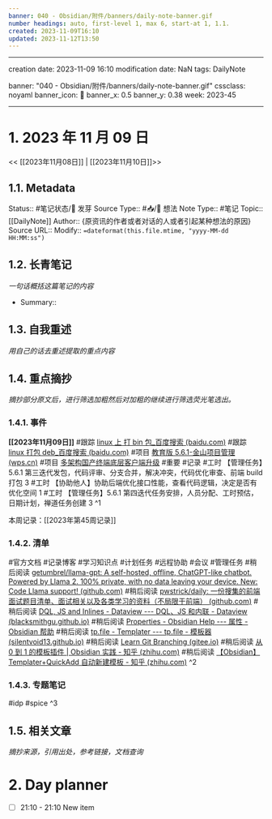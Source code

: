 ```yaml
---
banner: 040 - Obsidian/附件/banners/daily-note-banner.gif
number headings: auto, first-level 1, max 6, start-at 1, 1.1.
created: 2023-11-09T16:10
updated: 2023-11-12T13:50
---
```


---

creation date: 2023-11-09 16:10
modification date: NaN
tags: DailyNote

banner: "040 - Obsidian/附件/banners/daily-note-banner.gif"
cssclass: noyaml
banner_icon: 💌
banner_x: 0.5
banner_y: 0.38
week: 2023-45

---

# 1. 2023 年 11 月 09 日

<< [[2023年11月08日]] | [[2023年11月10日]]>>

## 1.1. Metadata

Status:: #笔记状态/🌱 发芽
Source Type:: #📥/💭 想法
Note Type:: #笔记
Topic:: [[DailyNote]]
Author:: {原资讯的作者或者对话的人或者引起某种想法的原因}
Source URL::
Modify:: `=dateformat(this.file.mtime, "yyyy-MM-dd HH:MM:ss")`

## 1.2. 长青笔记

_一句话概括这篇笔记的内容_

- Summary::

## 1.3. 自我重述

_用自己的话去重述提取的重点内容_

## 1.4. 重点摘抄

_摘抄部分原文后，进行筛选加粗然后对加粗的继续进行筛选荧光笔选出。_

### 1.4.1. 事件

**[[2023年11月09日]]** 
#跟踪 [linux 上 打 bin 包\_百度搜索 (baidu.com)](https://www.baidu.com/s?ie=utf-8&f=8&rsv_bp=1&ch=&tn=68018901_3_dg&bar=&wd=linux%E4%B8%8A+%E6%89%93bin%E5%8C%85&oq=obsidian%2520metadata%25E4%25B8%25AD%2520%25E5%258F%25AF%25E4%25BB%25A5%25E4%25BD%25BF%25E7%2594%25A8%2520templater%25E8%25AF%25AD%25E6%25B3%2595%2520dataview%25E8%25AF%25AD%25E6%25B3%2595&rsv_pq=d6153c5d0010afbe&rsv_t=1db1hx84Xnk%2Bb5lzCEN5po64%2FruKQI4XOcyAux8tROSmuWT2jEy3W677zgrDl2%2Ffn9xfYw&rqlang=cn&rsv_enter=1&rsv_btype=t&prefixsug=linux%25E4%25B8%258A%2520%25E6%2589%2593bin%25E5%258C%2585&rsp=3&rsv_dl=tb&inputT=12527)
#跟踪 [linux 打包 deb\_百度搜索 (baidu.com)](https://www.baidu.com/s?ie=utf-8&f=3&rsv_bp=1&ch=&tn=68018901_3_dg&bar=&wd=linux+%E6%89%93%E5%8C%85deb&oq=linux%25E4%25B8%258A%2520%25E6%2589%2593bin%25E5%258C%2585&rsv_pq=eeccf10e0000686a&rsv_t=e953MxsLGE6pi73iVAMmrZyepZNwDGWH6cc3B4vxvh8qAzBYtNTd%2FQ0TqMZTKtsRAcL80Q&rqlang=cn&rsv_enter=1&rsv_btype=t&prefixsug=linux%25E4%25B8%258A%2520%25E6%2589%2593%25E5%258C%2585&rsp=2&rsv_dl=ts_2&inputT=4318)
#项目 [教育版 5.6.1-金山项目管理 (wps.cn)](https://pm.wps.cn/?vcl_cli=st&group_id=1769798260#/project/1689748253699124?viewId=1689748253716436)
#项目 [多架构国产终端底层客户端升级](http://172.16.203.30:8019/edu561/#id=9bvxz2&p=%E5%A4%9A%E6%9E%B6%E6%9E%84%E5%9B%BD%E4%BA%A7%E7%BB%88%E7%AB%AF%E5%BA%95%E5%B1%82%E5%AE%A2%E6%88%B7%E7%AB%AF%E5%8D%87%E7%BA%A7&g=1)
#重要 
#记录
#工时 【管理任务】5.6.1 第三迭代发包，代码评审、分支合并，解决冲突，代码优化审查、前端 build 打包 3 
#工时 【协助他人】协助后端优化接口性能，查看代码逻辑，决定是否有优化空间 1
#工时 【管理任务】5.6.1 第四迭代任务安排，人员分配、工时预估，日期计划，禅道任务创建 3
^1

本周记录：[[2023年第45周记录]]

### 1.4.2. 清单

#官方文档 #记录博客 #学习知识点 #计划任务 #远程协助 #会议 #管理任务 
#稍后阅读 [getumbrel/llama-gpt: A self-hosted, offline, ChatGPT-like chatbot. Powered by Llama 2. 100% private, with no data leaving your device. New: Code Llama support! (github.com)](https://github.com/getumbrel/llama-gpt)
#稍后阅读 [pwstrick/daily: 一份搜集的前端面试题目清单、面试相关以及各类学习的资料（不局限于前端） (github.com)](https://github.com/pwstrick/daily)
#稍后阅读 [DQL, JS and Inlines - Dataview --- DQL、JS 和内联 - Dataview (blacksmithgu.github.io)](https://blacksmithgu.github.io/obsidian-dataview/queries/dql-js-inline/) 
#稍后阅读 [Properties - Obsidian Help --- 属性 - Obsidian 帮助](https://help.obsidian.md/Editing+and+formatting/Properties)
#稍后阅读 [tp.file - Templater --- tp.file - 模板器 (silentvoid13.github.io)](https://silentvoid13.github.io/Templater/internal-functions/internal-modules/file-module.html#tpfiletags) 
#稍后阅读 [Learn Git Branching (gitee.io)](https://oschina.gitee.io/learn-git-branching/) 
#稍后阅读 [从 0 到 1 的模板插件 | Obsidian 实践 - 知乎 (zhihu.com)](https://zhuanlan.zhihu.com/p/636397784) 
#稍后阅读 [【Obsidian】Templater+QuickAdd 自动新建模板 - 知乎 (zhihu.com)](https://zhuanlan.zhihu.com/p/603751508)
^2

### 1.4.3. 专题笔记

#idp
#spice
^3

## 1.5. 相关文章

_摘抄来源，引用出处，参考链接，文档查询_

# 2. Day planner

- [ ] 21:10 - 21:10 New item
